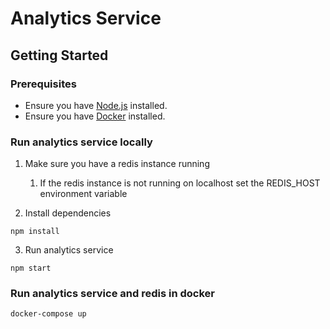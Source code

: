 # Analytics Service 

## Getting Started

### Prerequisites

- Ensure you have [Node.js](https://nodejs.org/) installed.
- Ensure you have [Docker](https://www.docker.com/) installed.

### Run analytics service locally

1. Make sure you have a redis instance running
   1. If the redis instance is not running on localhost set the REDIS_HOST environment variable


2. Install dependencies
 ```cli
 npm install
 ```

3. Run analytics service
```cli
npm start
```

### Run analytics service and redis in docker 

```cli
docker-compose up
```
